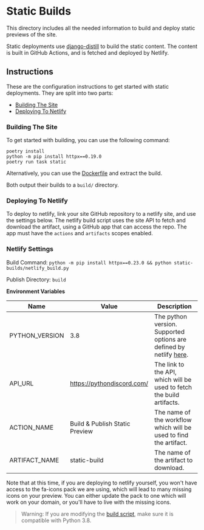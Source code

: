 # Static Builds
This directory includes all the needed information to build and deploy static previews of the site.

Static deployments use [django-distill](https://github.com/meeb/django-distill) to build the static content.
The content is built in GitHub Actions, and is fetched and deployed by Netlify.


## Instructions
These are the configuration instructions to get started with static deployments.
They are split into two parts:

- [Building The Site](#building-the-site)
- [Deploying To Netlify](#deploying-to-netlify)


### Building The Site
To get started with building, you can use the following command:

```shell
poetry install
python -m pip install httpx==0.19.0
poetry run task static
```

Alternatively, you can use the [Dockerfile](/Dockerfile) and extract the build.

Both output their builds to a `build/` directory.

### Deploying To Netlify
To deploy to netlify, link your site GitHub repository to a netlify site, and use the settings below.
The netlify build script uses the site API to fetch and download the artifact, using a GitHub app that
can access the repo. The app must have the `actions` and `artifacts` scopes enabled.

### Netlify Settings
Build Command:
`python -m pip install httpx==0.23.0 && python static-builds/netlify_build.py`

Publish Directory:
`build`

**Environment Variables**

| Name           | Value                          | Description                                                                               |
|----------------|--------------------------------|-------------------------------------------------------------------------------------------|
| PYTHON_VERSION | 3.8                            | The python version. Supported options are defined by netlify [here][netlify build image]. |
| API_URL        | https://pythondiscord.com/     | The link to the API, which will be used to fetch the build artifacts.                     |
| ACTION_NAME    | Build & Publish Static Preview | The name of the workflow which will be used to find the artifact.                         |
| ARTIFACT_NAME  | static-build                   | The name of the artifact to download.                                                     |


[netlify build image]: https://github.com/netlify/build-image/tree/focal



Note that at this time, if you are deploying to netlify yourself, you won't have access to the
fa-icons pack we are using, which will lead to many missing icons on your preview.
You can either update the pack to one which will work on your domain, or you'll have to live with the missing icons.


> Warning: If you are modifying the [build script](./netlify_build.py), make sure it is compatible with Python 3.8.
